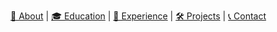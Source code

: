 [🔎 About](#about) | [🎓 Education](#education) | [💼 Experience](#experience) | [🛠️ Projects](#projects) | [📞 Contact](#contact)